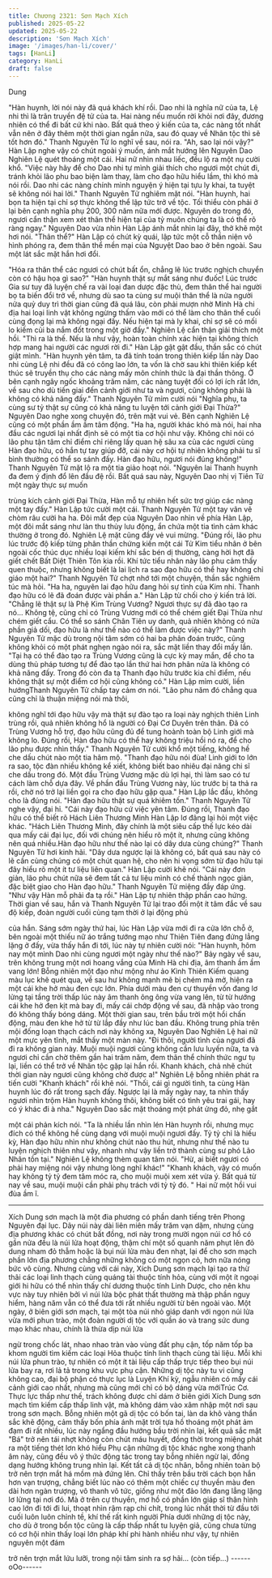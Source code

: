 ```yaml
---
title: Chương 2321: Sơn Mạch Xích
published: 2025-05-22
updated: 2025-05-22
description: 'Sơn Mạch Xích'
image: '/images/han-li/cover/'
tags: [HanLi]
category: HanLi
draft: false
---
```


Dung

"Hàn huynh, lời nói này đã quá khách khí rồi. Dao nhi là nghĩa nữ
của ta, Lệ nhi thì là trân truyền đệ tử của ta. Hai nàng nếu muốn
rời khỏi nơi đây, đương nhiên có thể đi bất cứ khi nào. Bất quá
theo ý kiến của ta, các nàng tốt nhất vẫn nên ở đây thêm một thời
gian ngắn nữa, sau đó quay về Nhân tộc thì sẽ tốt hơn đó." Thanh
Nguyên Tử lo nghĩ về sau, nói ra.
"Ah, sao lại nói vậy?" Hàn Lập nghe vậy có chút ngoài ý muốn,
ánh mắt hướng lên Nguyên Dao Nghiên Lệ quét thoáng một cái.
Hai nữ nhìn nhau liếc, đều lộ ra một nụ cười khổ.
"Việc này hãy để cho Dao nhi tự mình giải thích cho ngươi một
chút đi, tránh khỏi lão phu bao biện làm thay, làm cho đạo hữu
hiểu lầm, thì khó mà nói rồi. Dao nhi các nàng chính mình nguyện
ý hiện tại tựu ly khai, ta tuyệt sẽ không nói hai lời." Thanh Nguyên
Tử nghiêm mặt nói.
"Hàn huynh, hai bọn ta hiện tại chỉ sợ thực không thể lập tức trở
về tộc. Tối thiểu còn phải ở lại bên cạnh nghĩa phụ 200, 300 năm
nữa mới được. Nguyên do trong đó, ngươi cẩn thận xem xét thân
thể hiện tại của tỷ muôn chúng ta là có thể rõ ràng ngay." Nguyên
Dao vừa nhìn Hàn Lập ánh mắt nhìn lại đây, thở khẽ một hơi nói.
"Thân thể?"
Hàn Lập có chút kỳ quái, lập tức một cỗ thần niện vô hình phóng
ra, đem thân thể mền mại của Nguyệt Dao bao ở bên ngoài.
Sau một lát sắc mặt hắn hơi đổi.

"Hóa ra thân thể các ngươi có chút bất ổn, chẳng lẽ lúc trước
nghịch chuyển còn có hậu họa gì sao?"
"Hàn huynh thật sự mắt sáng như đuốc! Lúc trước Gia sư tuy đã
luyện chế ra vài loại đan dược đặc thù, đem thân thể hai người bọ
ta biến đổi trở về, nhưng dù sao ta cùng sư muội thân thể là nửa
người nửa quỷ duy trì thời gian cũng đã quá lâu, còn phải mượn
nhờ Minh Hà chi địa hai loại linh vật không ngừng thấm vào mới
có thể làm cho thân thể cuối cùng đọng lại mà không ngại đấy.
Nếu hiện tại mà ly khai, chỉ sợ sẽ có mối lo kiếm củi ba nắm đốt
trong một giờ đấy." Nghiên Lệ cẩn thận giải thích một hồi.
"Thì ra là thế. Nếu là như vậy, hoàn toàn chính xác hiện tại không
thích hợp mang hai người các ngươi rời đi." Hàn Lập gật gật đầu,
thần sắc có chút giật mình.
"Hàn huynh yên tâm, ta đã tính toán trong thiên kiếp lần này Dao
nhi cùng Lệ nhi đều đã có công lao lớn, ta vốn là chờ sau khi
thiên kiếp kết thúc sẽ truyền thụ cho các nàng mấy môn chính
thức là đại thần thông. Ở bên cạnh ngây ngốc khoảng trăm năm,
các nàng tuyệt đối có lợi ích rất lớn, về sau cho dù tiến giai đến
cảnh giới như ta và ngươi, cũng không phải là không có khả năng
đấy." Thanh Nguyên Tử mỉm cười nói
"Nghĩa phụ, ta cùng sư tỷ thật sự cũng có khả năng tu luyện tới
cảnh giới Đại Thừa?" Nguyên Dao nghe xong chuyện đó, trên mặt
vui vẻ.
Bên cạnh Nghiên Lệ cũng có một phần ầm ầm tâm động.
"Ha ha, người khác khó mà nói, hai nha đầu các ngươi lại nhất
định sẽ có một tia cơ hội như vậy. Không chỉ nói có lão phu tận
tâm chỉ điểm chỉ riêng lấy quan hệ sâu xa của các ngươi cùng
Hàn đạo hữu, có hắn tự tay giúp đỡ, cái này cơ hội tự nhiên
không phải tu sĩ bình thường có thể so sánh đấy. Hàn đạo hữu,
ngươi nói đúng không!" Thanh Nguyên Tử mặt lộ ra một tia giảo
hoạt nói.
"Nguyên lai Thanh huynh đa đem ý định đổ lên đầu đệ rồi. Bất
quá sau này, Nguyên Dao nhị vị Tiên Tử một ngày thực sự muốn

trùng kích cảnh giới Đại Thừa, Hàn mỗ tự nhiên hết sức trợ giúp
các nàng một tay đấy." Hàn Lập tức cười một cái.
Thanh Nguyên Tử một tay vân vê chòm râu cười ha ha.
Đôi mắt đẹp của Nguyên Dao nhìn về phía Hàn Lập, một đôi mắt
sáng như làn thu thủy lưu động, ẩn chứa một tia tình cảm khác
thường ở trong đó.
Nghiên Lệ mặt cũng đầy vẻ vui mừng.
"Đúng rồi, lão phu lúc trước độ kiếp từng phân thần chứng kiến
một cái Tử Kim tiểu nhân ở bên ngoài cốc thúc dục nhiều loại
kiếm khí sắc bén dị thường, càng hời hợt đã giết chết Bất Diệt
Thiên Tôn kia rồi. Khí tức tiểu nhân này lão phu cảm thấy quen
thuộc, nhưng không biết là lai lịch ra sao đạo hữu có thể hay
không chỉ giáo một hai?" Thanh Nguyên Tử chợt nhớ tới một
chuyện, thần sắc nghiêm túc mà hỏi.
"Ha ha, nguyên lai đạo hữu đang hỏi sự tình của Kim nhi. Thanh
đạo hữu có lẽ đã đoán được vài phần a." Hàn Lập từ chối cho ý
kiến trả lời.
"Chẳng lẽ thật sự là Phệ Kim Trùng Vương? Ngươi thực sự đã
đào tạo ra nó... Không tệ, cũng chỉ có Trùng Vương mới có thể
chém giết Đại Thừa như chém giết cẩu. Có thể so sánh Chân
Tiên uy danh, quả nhiên không có nửa phần giả dối, đạo hữu là
như thế nào có thể làm được việc này?" Thanh Nguyên Tử mặc
dù trong nội tâm sớm có hai ba phân đoán trước, cũng không
khỏi có một phát nghẹn ngào nói ra, sắc mặt liền thay đổi mấy
lần.
"Tại hạ có thể đào tạo ra Trùng Vương cũng là cực kỳ may mắn,
để cho ta dùng thủ pháp tương tự để đào tạo lần thứ hai hơn phân
nửa là không có khả năng đấy. Trong đó còn đa tạ Thanh đạo hữu
trước kia chỉ điểm, nếu không thật sự một điểm cơ hội cũng không
có." Hàn Lập mỉm cười, liền hướngThanh Nguyên Tử chấp tay
cảm ơn nói.
"Lão phu năm đó chẳng qua cũng chỉ là thuận miệng nói mà thôi,

không nghĩ tới đạo hữu vậy mà thật sự đào tạo ra loại này nghịch
thiên Linh trùng rồi, quả nhiên không hổ là người có Đại Cơ
Duyên trên thân. Đã có Trùng Vương hỗ trợ, đạo hữu cũng đủ để
tung hoành toàn bộ Linh giới mà không lo. Đúng rồi, Hàn đạo hữu
có thể hay không triệu hồi nó ra, để cho lão phu được nhìn thấy."
Thanh Nguyên Tử cười khổ một tiếng, không hề che dấu chút nào
một tia hâm mộ.
"Thanh đạo hữu nói đùa! Linh giới to lớn ra sao, tộc đàn nhiều
không kể xiết, không biết bao nhiêu đại năng chi sĩ che dấu trong
đó. Một đầu Trùng Vương mặc dù lợi hại, thì làm sao có tư cách
làm chỗ dựa đây. Về phần đầu Trùng Vương này, lúc trước bị ta
thả ra rồi, chờ nó trở lại liền gọi ra cho đạo hữu gặp qua." Hàn
Lập lắc đầu, không cho là đúng nói.
"Hàn đạo hữu thật sự quá khiêm tốn." Thanh Nguyên Tử nghe
vậy, đại hỉ.
"Cái này đạo hữu cứ việc yên tâm. Đúng rồi, Thanh đạo hữu có
thể biết rõ Hách Liên Thương Minh Hàn Lập lơ đãng lại hỏi một
việc khác.
"Hách Liên Thương Minh, đây chính là một siêu cấp thế lực kéo
dài qua mấy cái đại lục, đối với chúng nên hiểu rõ một ít, nhưng
cũng không nên quá nhiều.Hàn đạo hữu như thế nào lại có dây
dưa cùng chúng?" Thanh Nguyên Tử hơi kinh hãi.
"Dây dưa ngược lại là không có, bất quá sau này có lẽ cần cùng
chúng có một chút quan hệ, cho nên hi vọng sớm từ đạo hữu tại
đây hiểu rõ một ít tư liệu liên quan." Hàn Lập cười khẽ nói.
"Cái này đơn giản, lão phu chút nữa sẽ đem tất cả tư liệu mình có
chế thành ngọc giản, đặc biệt giao cho Hàn đạo hữu." Thanh
Nguyên Tử miệng đầy đáp ứng.
"Như vậy Hàn mỗ phải đa tạ rồi." Hàn Lập tự nhiên thập phần cao
hứng.
Thời gian về sau, hắn và Thanh Nguyên Tử lại trao đổi một ít tâm
đắc về sau độ kiếp, đoàn người cuối cùng tạm thời ở lại động phủ

của hắn.
Sáng sớm ngày thứ hai, lúc Hàn Lập vừa mới đi ra cửa lớn chỗ ở,
bên ngoài một thiếu nữ áo trắng tướng mạo như Thiên Tiên đang
đứng lẳng lặng ở đấy, vừa thấy hắn đi tới, lúc này tự nhiên cười
nói:
"Hàn huynh, hôm nay một mình Dao nhi cùng ngươi một ngày
như thế nào?"
Bảy ngày về sau, trên không trung một nơi hoang vắng của Minh
Hà chi địa, âm thanh ầm ầm vang lớn!
Bỗng nhiên một đạo như mộng như ảo Kình Thiên Kiếm quang
màu lục khẽ quét qua, về sau hư không mạnh mẽ bị chém mà
mở, hiện ra một cái khe hở màu đen cực lớn.
Phía dưới màu đen cự thuyền vốn đang lơ lửng tại tầng trời thấp
lúc này âm thanh ông ông vừa vang lên, từ từ hướng cái khe hở
đen kịt mà bay đi, mấy cái chớp động về sau, đã nhập vào trong
đó không thấy bóng dáng.
Một thời gian sau, trên bầu trời một hồi chấn động, màu đen khe
hở từ từ lắp đầy như lúc ban đầu.
Không trung phía trên mội đống loạn thạch cách nơi này không
xa, Nguyên Dao Nghiên Lệ hai nữ một mực yên tĩnh, mắt thấy
một màn này.
"Đi thôi, người tình của ngươi đã đi ra không gian này. Muội muội
ngươi cũng không cần lưu luyến nữa, ta và ngươi chỉ cần chờ
thêm gần hai trăm năm, đem thân thể chính thức ngư tụ lại, liền
có thể trở về Nhân tộc gặp lại hắn rồi. Khanh khách, chả nhẽ chút
thời gian này ngươi cũng không chờ được a!" Nghiên Lệ bỗng
nhiên phát ra tiến cười "Khanh khách" rồi khẽ nói.
"Thối, cái gì người tình, ta cùng Hàn huynh lúc đó rất trong sạch
đấy. Ngược lại là mấy ngày nay, ta nhìn thấy ngươi nhìn trộm Hàn
huynh không thôi, không biết có tình yêu trai gái, hay có ý khác đi
à nha." Nguyên Dao sắc mặt thoáng một phát ửng đỏ, nhẹ gắt

một cái phản kích nói.
"Ta là nhiều lần nhìn lén Hàn huynh rồi, nhưng mục đích có thể
không hề cùng dạng với muội muội ngươi đấy. Tỷ tỷ chỉ là hiếu kỳ,
Hàn đạo hữu nhìn như không chút nào thu hút, nhưng như thế
nào tu luyện nghịch thiên như vậy, nhanh như vậy liền trở thành
cùng sư phó Lão Nhân tồn tại." Nghiên Lệ không thèm quan tâm
nói.
"Hừ, ai biết ngươi có phải hay miệng nói vậy nhưng lòng nghĩ
khác!"
"Khanh khách, vậy có muốn hay không tỷ tỷ đem tâm móc ra, cho
muội muội xem xét vừa ý. Bất quá từ nay về sau, muội muội cần
phải phụ trách với tỷ tỷ đó. "
Hai nữ một hồi vui đùa ầm ĩ.
__________
Xích Dung sơn mạch là một đia phương có phần danh tiếng trên
Phong Nguyên đại lục.
Dãy núi này dài liên miên mấy trăm vạn dặm, nhưng cùng địa
phương khác có chút bất đồng, nơi này trong mười ngọn núi cơ
hồ có gần nửa đều là núi lửa hoạt động, thậm chí một số quanh
năm phụt lên đỏ dung nham đỏ thẫm hoặc là bụi núi lửa màu đen
nhạt, lại để cho sơn mạch phần lớn địa phương chẳng những
không có một ngọn cỏ, hơn nữa nóng bức vô cùng.
Nhưng cùng với cái này, Xích Dung sơn mạch lại tạo ra thừ thãi
các loại linh thạch cùng quáng tài thuộc tính hỏa, cùng với một ít
ngoại giới hi hữu có thể nhìn thấy chí dương thuộc tính Linh
Dược, cho nên khu vực này tuy nhiên bởi vì núi lửa bộc phát thất
thường mà thập phần nguy hiểm, hàng năm vẫn có thể đưa tới
rất nhiều người từ bên ngoài vào.
Một ngày, ở biên giới sơn mạch, tại một tòa núi nhỏ giáp danh với
ngọn núi lửa vừa mới phun trào, một đoàn người dị tộc với quần
áo và trang sức dung mạo khác nhau, chính là thừa dịp núi lửa

ngừ trong chốc lát, nhao nhao tràn vào vùng đất phụ cận, tốp năm
tốp ba khom người tìm kiếm các loại Hỏa thuộc tính linh thạch
cùng tài liệu.
Mỗi khi núi lửa phun trào, tự nhiên có một ít tài liệu cấp thấp trực
tiếp theo bụi núi lửa bay ra, rơi lả tả trong khu vực phụ cận.
Những dị tộc này tu vi cũng không cao, đại bộ phận có thực lục là
Luyện Khí kỳ, ngẫu nhiên có mấy cái cảnh giới cao nhất, nhưng
mà cũng mới chỉ có bộ dáng vừa mớiTrúc Cơ.
Thực lực thấp như thế, trách không được chỉ dám ở biên giới
Xích Dung sơn mạch tìm kiếm cấp thấp linh vật, mà không dám
vào xâm nhập một nơi sau trong sơn mạch.
Bỗng nhiên một gã dị tộc có bốn tai, làn da khô vàng thần sắc khẽ
động, cảm thấy bốn phía ánh mặt trời tựa hồ thoáng một phát ảm
đạm đi rất nhiều, lúc này ngẩng đầu hướng bầu trời nhìn lại, kết
quả sắc mặt "Bá" trở nên tái nhợt không còn chút máu huyết,
đồng thời trong miệng phát ra một tiếng thét lơn khó hiểu
Phụ cận những dị tộc khác nghe xong thanh âm này, cũng đều vô
ý thức động tác trong tay bỗng nhiên ngừ lại, đồng dạng hướng
không trung nhìn lại.
Kết tất cả dị tộc nhân, bỗng nhiên toàn bộ trở nên trợn mắt há
mồm mà đứng lên.
Chỉ thấy trên bầu trời cách bọn hắn hơn vạn trượng, chẳng biết
lúc nào có thêm một chiếc cự thuyền màu đen dài hơn ngàn
trượng, vô thanh vô tức, giống như một đảo lớn đang lẳng lặng lơ
lửng tại nơi đó.
Mà ở trên cự thuyền, mơ hồ có phần lớn giáp sĩ thân hình cao lớn
đi tới đi lui, thoạt nhìn rậm rạp chi chít, trong lúc nhất thời từ đầu
tới cuối luôn luôn chỉnh tề, khí thế rất kinh người
Phía dưới những dị tộc này, cho dù ở trong bổn tộc cũng là cấp
thấp nhất tu luyện giả, cũng chưa từng có cơ hội nhìn thấy loại
lớn pháp khí phi hành nhiều như vậy, tự nhiên nguyên một đám

trở nên trợn mắt lứu lưỡi, trong nội tâm sinh ra sợ hãi...
(còn tiếp...)
------oOo------
